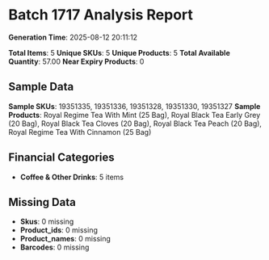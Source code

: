# Batch 1717 Analysis Report

**Generation Time**: 2025-08-12 20:11:12

**Total Items**: 5
**Unique SKUs**: 5
**Unique Products**: 5
**Total Available Quantity**: 57.00
**Near Expiry Products**: 0

## Sample Data
**Sample SKUs**: 19351335, 19351336, 19351328, 19351330, 19351327
**Sample Products**: Royal Regime Tea With Mint (25 Bag), Royal Black Tea Early Grey (20 Bag), Royal Black Tea Cloves (20 Bag), Royal Black Tea Peach (20 Bag), Royal Regime Tea With Cinnamon (25 Bag)

## Financial Categories
- **Coffee & Other Drinks**: 5 items

## Missing Data
- **Skus**: 0 missing
- **Product_ids**: 0 missing
- **Product_names**: 0 missing
- **Barcodes**: 0 missing
